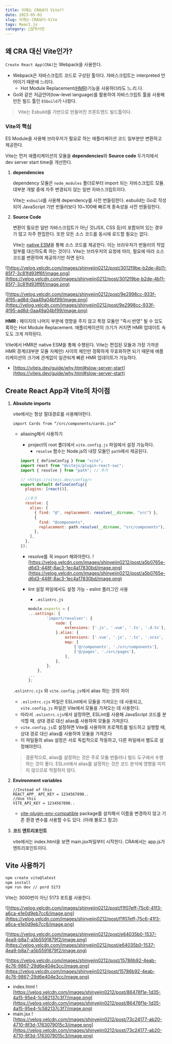 ```yaml
---
title: 이제는 CRA보다 Vite?!
date: 2023-05-01
slug: 이제는-CRA보다-Vite
tags: React.js
category: 🙏잡학사전
---
```


## 왜 CRA 대신 Vite인가?

`Create React App(CRA)`는 Webpack을 사용한다.

- Webpack은 자바스크립트 코드로 구성된 툴이다. 자바스크립트는 interpreted 언어이기 때문에 느리다.
  - Hot Module Replacement([HMR](https://webpack.kr/concepts/hot-module-replacement/))기능을 사용하더라도 느.리.다.
- Go와 같은 저급언어(low-level language)를 활용하여 자바스크립트 툴을 사용해 만든 빌드 툴인 `ESbuild`가 나왔다.

> Vite는 Esbuild를 기반으로 만들어진 프론트엔드 빌드툴이다.

### Vite의 핵심

ES Module을 사용해 브라우저가 필요로 하는 애플리케이션 코드 일부분만 변환하고 제공한다.

Vite는 먼저 애플리케이션의 모듈을 **dependencies**와 **Source code** 두가지에서 dev server start time을 개선한다.

1. **dependencies**

   dependency 모듈은 `node_modules` 폴더로부터 import 되는 자바스크립트 모듈. 대부분 개발 중에 자주 변경되지 않는 일반 자바스크립트이다.

   Vite는 `esbuild`를 사용해 dependency를 사전 번들링한다. esbuild는 Go로 작성되어 JavaScript 기반 번들러보다 10~100배 빠르게 종속성을 사전 번들링한다.

2. **Source Code**

   변환이 필요한 일반 자바스크립트가 아닌 것(JSX, CSS 등)이 포함되어 있는 경우가 많고 자주 편집한다. 또한 모든 소스 코드를 동시에 로드할 필요는 없다.

   Vite는 [native ESM](https://developer.mozilla.org/en-US/docs/Web/JavaScript/Guide/Modules)을 통해 소스 코드를 제공한다. 이는 브라우저가 번들러의 작업 일부를 대신하도록 하는 것이다. Vite는 브라우저의 요청에 따라, 필요에 따라 소스 코드를 변환하여 제공하기만 하면 된다.

![https://velog.velcdn.com/images/shinyejin0212/post/3012f9be-b2de-4b11-85f7-3c81fd93ff6f/image.png](https://velog.velcdn.com/images/shinyejin0212/post/3012f9be-b2de-4b11-85f7-3c81fd93ff6f/image.png)

![https://velog.velcdn.com/images/shinyejin0212/post/9e2998cc-933f-4f95-ad8d-0aa49a04bf99/image.png](https://velog.velcdn.com/images/shinyejin0212/post/9e2998cc-933f-4f95-ad8d-0aa49a04bf99/image.png)

**HMR :** 페이지의 나머지 부분에 영향을 주지 않고 특정 모듈만 "즉시 반영" 될 수 있도록하는 Hot Module Replacement. 애플리케이션의 크기가 커지면 HMR 업데이트 속도도 크게 저하된다.

Vite에서 HMR은 native ESM을 통해 수행된다. Vite는 편집된 모듈과 가장 가까운 HMR 경계(대부분 모듈 자체만) 사이의 체인만 정확하게 무효화하면 되기 때문에 애플리케이션의 크기에 관계없이 일관되게 빠른 HMR 업데이트가 가능하다.

- [https://vitejs.dev/guide/why.html#slow-server-start](https://vitejs.dev/guide/why.html#slow-server-start)

## **Create React App과 Vite의 차이점**

1. **Absolute imports**

   vite에서는 항상 절대경로를 사용해야한다.

   `import Cards from “/src/components/cards.jsx”`

   - aliasing해서 사용하기

     - project의 root 폴더에서 `vite.config.js` 파일에서 설정 가능하다.
       - `resolve` 함수는 Node.js의 내장 모듈인 `path`에서 제공된다.

     ```jsx
     import { defineConfig } from "vite";
     import react from "@vitejs/plugin-react-swc";
     import { resolve } from "path"; // 추가

     // <https://vitejs.dev/config/>
     export default defineConfig({
       plugins: [react()],

       //추가
       resolve: {
         alias: [
           { find: "@", replacement: resolve(__dirname, "src") },
           {
             find: "@components",
             replacement: path.resolve(__dirname, "src/components"),
           },
         ],
       },
     });
     ```

     - resolve를 꼭 import 해와야한다.
       ![https://velog.velcdn.com/images/shinyejin0212/post/a5b0765e-d6d3-448f-8ac3-1ec4a17830bd/image.png](https://velog.velcdn.com/images/shinyejin0212/post/a5b0765e-d6d3-448f-8ac3-1ec4a17830bd/image.png)
     - lint 설정 파일에서도 설정 가능 - eslint 플러그인 사용

       - `.eslintrc.js`

       ```jsx
       module.exports = {
       ...settings: {
               'import/resolver': {
                   node: {
                       extensions: ['.js', '.vue', '.ts', '.d.ts'],
                   },alias: {
                       extensions: ['.vue', '.js', '.ts', '.scss', '.d.ts'],
                       map: [
                           ['@/components', './src/components'],
                           ['@/pages', './src/pages'],
                       ],
                   },
               },
           },
       ...
       };

       ```

   `.eslintrc.cjs` 와 `vite.config.js`에서 alias 하는 것의 차이

   - `.eslintrc.cjs` 파일은 ESLint에서 모듈을 가져오는 데 사용되고, `vite.config.js` 파일은 Vite에서 모듈을 가져오는 데 사용한다.
   - 따라서 `.eslintrc.cjs`에서 설정하면, ESLint를 사용해 JavaScript 코드를 분석할 때, 상대 경로 대신 alias를 사용하여 모듈을 가져온다.
   - `vite.config.js`로 설정하면 Vite를 사용하여 프로젝트를 빌드하고 실행할 때, 상대 경로 대신 alias를 사용하여 모듈을 가져온다
   - 이 파일들의 alias 설정은 서로 독립적으로 작동하고, 다른 파일에서 별도로 설정해야한다.

   > 결론적으로, alias를 설정하는 것은 주로 모듈 번들러나 빌드 도구에서 수행하는 것이 좋다. ESLint에서 alias를 설정하는 것은 코드 분석에 영향을 미치지 않으므로 적절하지 않다.

2. **Environment variables**

   ```
   //Instead of this
   REACT_APP_ API_KEY = 1234567890..
   //Use this
   VITE_API_KEY = 1234567890..
   ```

   - [vite-plugin-env-compatible](https://www.npmjs.com/package/vite-plugin-env-compatible) package를 설치해서 이름을 변경하지 않고 기존 환경 변수를 사용할 수도 있다. (아래 불로그 참고)

3. **코드 엔트리포인트**

   vite에서는 index.html을 보면 main.jsx파일부터 시작한다. CRA에서는 app.js가 엔트리포인트이다.

## Vite 사용하기

```bash
npm create vite@latest
npm install
npm run dev // pord 5173
```

Vite는 3000번이 아닌 5173 포트를 사용한다.

![https://velog.velcdn.com/images/shinyejin0212/post/f1f07eff-75c6-41f3-a6ca-e1e0d9eb7cc6/image.png](https://velog.velcdn.com/images/shinyejin0212/post/f1f07eff-75c6-41f3-a6ca-e1e0d9eb7cc6/image.png)

![https://velog.velcdn.com/images/shinyejin0212/post/e64035b0-1537-4ea9-b8a7-a5b5591879f2/image.png](https://velog.velcdn.com/images/shinyejin0212/post/e64035b0-1537-4ea9-b8a7-a5b5591879f2/image.png)

![https://velog.velcdn.com/images/shinyejin0212/post/15786b92-4eab-4c76-9867-29d6e404e3cc/image.png](https://velog.velcdn.com/images/shinyejin0212/post/15786b92-4eab-4c76-9867-29d6e404e3cc/image.png)

- index.html
  ![https://velog.velcdn.com/images/shinyejin0212/post/86476f1e-1d35-4a15-95e4-1c582137c3f7/image.png](https://velog.velcdn.com/images/shinyejin0212/post/86476f1e-1d35-4a15-95e4-1c582137c3f7/image.png)
- main.jsx
  ![https://velog.velcdn.com/images/shinyejin0212/post/73c24177-ab20-4710-8f3d-1763079015c3/image.png](https://velog.velcdn.com/images/shinyejin0212/post/73c24177-ab20-4710-8f3d-1763079015c3/image.png)
